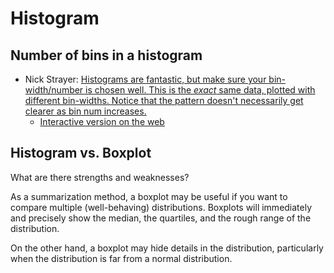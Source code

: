 # Histogram

## Number of bins in a histogram

- Nick Strayer: [Histograms are fantastic, but make sure your bin-width/number is chosen well. This is the _exact_ same data, plotted with different bin-widths. Notice that the pattern doesn't necessarily get clearer as bin num increases.](https://twitter.com/NicholasStrayer/status/1026893778404225024)
    - [Interactive version on the web](http://nickstrayer.me/histogram_bins/)

## Histogram vs. Boxplot

What are there strengths and weaknesses? 

As a summarization method, a boxplot may be useful if you want to compare multiple (well-behaving) distributions. Boxplots will immediately and precisely show the median, the quartiles, and the rough range of the distribution. 

On the other hand, a boxplot may hide details in the distribution, particularly when the distribution is far from a normal distribution. 
